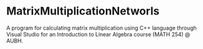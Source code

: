 # MatrixMultiplicationNetworls
A program for calculating matrix multiplication using C++ language through Visual Studio for an Introduction to Linear Algebra course (MATH 254) @ AUBH.
